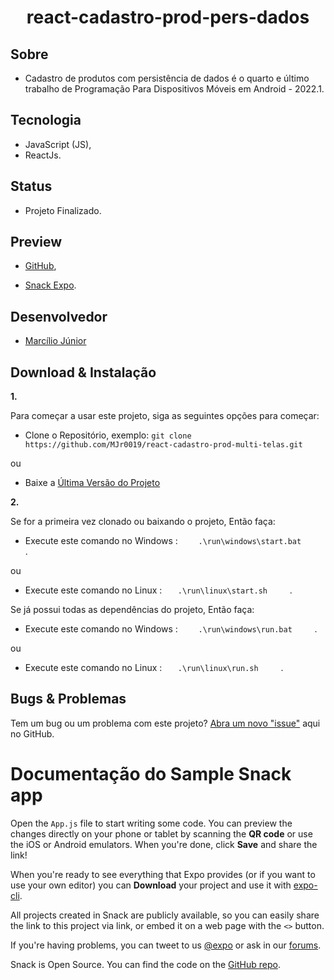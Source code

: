<h1 align="center">
    react-cadastro-prod-pers-dados
</h1> 

## Sobre

* Cadastro de produtos com persistência de dados é o quarto e último trabalho de Programação Para Dispositivos Móveis em Android - 2022.1.

## Tecnologia

- JavaScript (JS),
- ReactJs.

## Status

- Projeto Finalizado.

## Preview

* [GitHub](https://github.com/MJr0019/react-cadastro-prod-pers-dados), 

* [Snack Expo](https://snack.expo.dev/@mjr0019/react-cadastro-prod-pers-dados).

## Desenvolvedor

- [Marcílio Júnior](https://github.com/MJr0019) 


## Download & Instalação

**1.**

Para começar a usar este projeto, siga as seguintes opções para começar:

* Clone o Repositório, exemplo: `git clone https://github.com/MJr0019/react-cadastro-prod-multi-telas.git`

ou

* Baixe a [Última Versão do Projeto](https://github.com/MJr0019/react-cadastro-prod/tags)

**2.**

Se for a primeira vez clonado ou baixando o projeto, Então faça:


* Execute este comando no Windows :  `     .\run\windows\start.bat      `.

ou

* Execute este comando no Linux :  `    .\run\linux\start.sh      `.

Se já possui todas as dependências do projeto, Então faça:


* Execute este comando no Windows :  `     .\run\windows\run.bat      `.

ou

* Execute este comando no Linux :  `    .\run\linux\run.sh      `.

## Bugs & Problemas

Tem um bug ou um problema com este projeto? [Abra um novo "issue"](https://github.com/MJr0019/react-cadastro-prod-multi-telas/issues) aqui no GitHub.

# Documentação do Sample Snack app

Open the `App.js` file to start writing some code. You can preview the changes directly on your phone or tablet by scanning the **QR code** or use the iOS or Android emulators. When you're done, click **Save** and share the link!

When you're ready to see everything that Expo provides (or if you want to use your own editor) you can **Download** your project and use it with [expo-cli](https://docs.expo.io/get-started/installation).

All projects created in Snack are publicly available, so you can easily share the link to this project via link, or embed it on a web page with the `<>` button.

If you're having problems, you can tweet to us [@expo](https://twitter.com/expo) or ask in our [forums](https://forums.expo.io/c/snack).

Snack is Open Source. You can find the code on the [GitHub repo](https://github.com/expo/snack).
